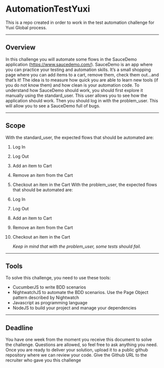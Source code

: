 # AutomationTestYuxi

This is a repo created in order to work in the test automation challenge for Yuxi Global process.

---

## Overview

In this challenge you will automate some flows in the SauceDemo application
(https://www.saucedemo.com/). SauceDemo is an app where you can practice your testing and
automation skills. It’s a small shopping page where you can add items to a cart, remove them,
check them out…and that’s it! The idea is to measure how quick you are able to learn new tools
(if you do not know them) and how clean is your automation code. To understand how
SauceDemo should work, you should first explore it manually using the standard_user. This
user allows you to see how the application should work. Then you should log in with the
problem_user. This will allow you to see a SauceDemo full of bugs.

---

## Scope

With the standard_user, the expected flows that should be automated are:

1. Log In
2. Log Out
3. Add an item to Cart
4. Remove an item from the Cart
5. Checkout an item in the Cart
   With the problem_user, the expected flows that should be automated are:
6. Log In
7. Log Out
8. Add an item to Cart
9. Remove an item from the Cart
10. Checkout an item in the Cart

    _Keep in mind that with the problem_user, some tests should fail._

---

## Tools

To solve this challenge, you need to use these tools:

- CucumberJS to write BDD scenarios
- NightwatchJS to automate the BDD scenarios. Use the Page Object pattern described
  by Nightwatch
- Javascript as programming language
- NodeJS to build your project and manage your dependencies

---

## Deadline

You have one week from the moment you receive this document to solve the challenge.
Questions are allowed, so feel free to ask anything you need. Once you are ready to deliver
your solution, upload it to a public github repository where we can review your code. Give the
Github URL to the recruiter who gave you this challenge

